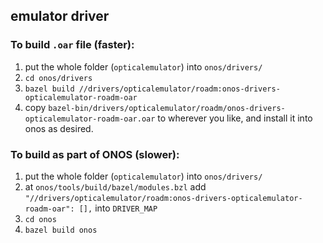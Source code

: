 ## emulator driver

### To build `.oar` file (faster):

1. put the whole folder (`opticalemulator`) into `onos/drivers/`
2. `cd onos/drivers`
3. `bazel build //drivers/opticalemulator/roadm:onos-drivers-opticalemulator-roadm-oar`
4. copy `bazel-bin/drivers/opticalemulator/roadm/onos-drivers-opticalemulator-roadm-oar.oar`
   to wherever you like, and install it into onos as desired.

### To build as part of ONOS (slower):

1. put the whole folder (`opticalemulator`) into `onos/drivers/`
2. at `onos/tools/build/bazel/modules.bzl`
        add     `"//drivers/opticalemulator/roadm:onos-drivers-opticalemulator-roadm-oar": [],`
        into    `DRIVER_MAP`
3. `cd onos`
4. `bazel build onos`
